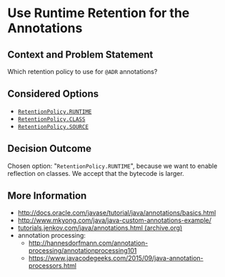 # Use Runtime Retention for the Annotations

## Context and Problem Statement

Which retention policy to use for `@ADR` annotations?

## Considered Options

- [`RetentionPolicy.RUNTIME`](https://docs.oracle.com/javase/8/docs/api/java/lang/annotation/RetentionPolicy.html#RUNTIME)
- [`RetentionPolicy.CLASS`](https://docs.oracle.com/javase/8/docs/api/java/lang/annotation/RetentionPolicy.html#CLASS)
- [`RetentionPolicy.SOURCE`](https://docs.oracle.com/javase/8/docs/api/java/lang/annotation/RetentionPolicy.html#SOURCE)

## Decision Outcome

Chosen option: "`RetentionPolicy.RUNTIME`", because we want to enable reflection on classes.
We accept that the bytecode is larger.

## More Information

- <http://docs.oracle.com/javase/tutorial/java/annotations/basics.html>
- <http://www.mkyong.com/java/java-custom-annotations-example/>
- [tutorials.jenkov.com/java/annotations.html (archive.org)](https://web.archive.org/web/20220705011218/https://jenkov.com/tutorials/java/annotations.html)
- annotation processing:
  - <http://hannesdorfmann.com/annotation-processing/annotationprocessing101>
  - <https://www.javacodegeeks.com/2015/09/java-annotation-processors.html>
